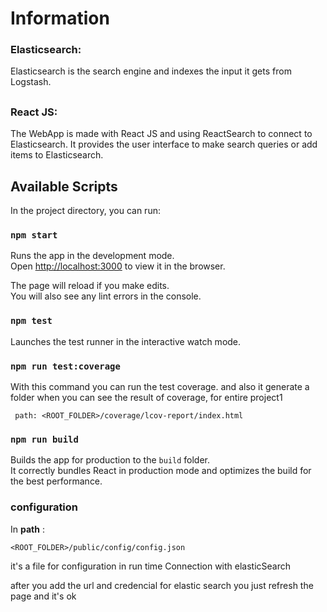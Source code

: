 # Information

### Elasticsearch:

Elasticsearch is the search engine and indexes the input it gets from Logstash.

##

### React JS:

The WebApp is made with React JS and using ReactSearch to connect to Elasticsearch. It provides the user interface to make search queries or add items to Elasticsearch.

## Available Scripts

In the project directory, you can run:

### `npm start`

Runs the app in the development mode.<br />
Open [http://localhost:3000](http://localhost:3000) to view it in the browser.

The page will reload if you make edits.<br />
You will also see any lint errors in the console.

### `npm test`

Launches the test runner in the interactive watch mode.<br />

### `npm run test:coverage`

With this command you can run the test coverage.
and also it generate a folder when you can see the result of coverage, for entire project1

```
 path: <ROOT_FOLDER>/coverage/lcov-report/index.html
```

### `npm run build`

Builds the app for production to the `build` folder.<br />
It correctly bundles React in production mode and optimizes the build for the best performance.

### configuration

In **path** :

```
<ROOT_FOLDER>/public/config/config.json
```

it's a file for configuration in run time Connection with elasticSearch

after you add the url and credencial for elastic search you just refresh the page and it's ok
